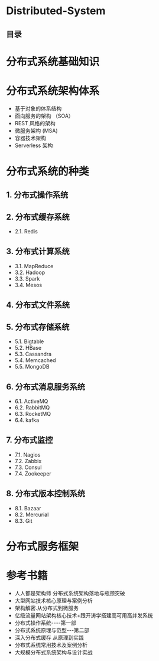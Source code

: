 # Distributed-System

目录
-----

# 分布式系统基础知识

 

# 分布式系统架构体系

 *  基于对象的体系结构
 *  面向服务的架构 （SOA）
 *  REST 风格的架构
 *  微服务架构 (MSA)
 *  容器技术架构
 *  Serverless 架构

#  分布式系统的种类

## 1.  分布式操作系统

## 2.  分布式缓存系统
 * 2.1.  Redis

## 3.  分布式计算系统
 * 3.1.  MapReduce
 * 3.2.  Hadoop
 * 3.3.  Spark
 * 3.4.  Mesos
 
## 4.  分布式文件系统

## 5.  分布式存储系统
 * 5.1.  Bigtable
 * 5.2.  HBase
 * 5.3.  Cassandra
 * 5.4.  Memcached
 * 5.5.  MongoDB
 
## 6.  分布式消息服务系统
 * 6.1.  ActiveMQ
 * 6.2.  RabbitMQ
 * 6.3.  RocketMQ
 * 6.4.  kafka

## 7.  分布式监控
 * 7.1.  Nagios
 * 7.2.  Zabbix
 * 7.3.  Consul
 * 7.4.  Zookeeper
 
## 8.  分布式版本控制系统
 * 8.1.  Bazaar
 * 8.2.  Mercurial
 * 8.3.  Git
 
#  分布式服务框架







# 参考书籍

 * 人人都是架构师  分布式系统架构落地与瓶颈突破
 * 大型网站技术核心原理与案例分析
 * 架构解密.从分布式到微服务
 * 亿级流量网站架构核心技术+跟开涛学搭建高可用高并发系统
 * 分布式操作系统----第一部
 * 分布式系统原理与范型---第二部
 * 深入分布式缓存 从原理到实践
 * 分布式系统常用技术及案例分析
 * 大规模分布式系统架构与设计实战
